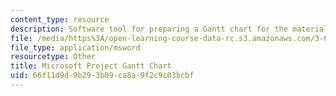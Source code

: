 ```yaml
---
content_type: resource
description: Software tool for preparing a Gantt chart for the materials project laboratory.
file: /media/https%3A/open-learning-course-data-rc.s3.amazonaws.com/3-042-materials-project-laboratory-spring-2008/66f11d9d9b293b09ca8a9f2c9c03bcbf_gantt.mpp
file_type: application/msword
resourcetype: Other
title: Microsoft Project Gantt Chart
uid: 66f11d9d-9b29-3b09-ca8a-9f2c9c03bcbf
---
```

